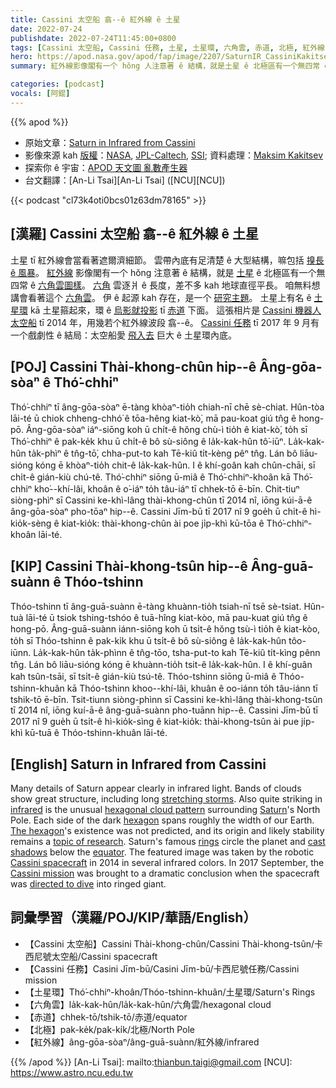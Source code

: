 ```yaml
---
title: Cassini 太空船 翕--ê 紅外線 ê 土星
date: 2022-07-24
publishdate: 2022-07-24T11:45:00+0800
tags: [Cassini 太空船, Cassini 任務, 土星, 土星環, 六角雲, 赤道, 北極, 紅外線]
hero: https://apod.nasa.gov/apod/fap/image/2207/SaturnIR_CassiniKakitsev_960.jpg
summary: 紅外線影像閣有一个 hŏng 人注意著 ê 結構，就是土星 ê 北極區有一个無四常 ê 六角雲。

categories: [podcast]
vocals: [阿錕]
---
```


{{% apod %}}

- 原始文章：[Saturn in Infrared from Cassini](https://apod.nasa.gov/apod/ap220724.html)
- 影像來源 kah [版權][copyright]：[NASA](https://www.nasa.gov/), [JPL-Caltech](https://www.jpl.nasa.gov/), [SSI](https://www.spacescience.org/); 資料處理：[Maksim Kakitsev](https://www.hq.nasa.gov/alsj/MaksimKakitsev.html)
- 探索你 ê 宇宙：[APOD 天文圖 亂數產生器](http://apod.nasa.gov/apod/random_apod.html)
- 台文翻譯：[An-Li Tsai][An-Li Tsai] ([NCU][NCU])

{{< podcast "cl73k4oti0bcs01z63dm78165" >}}

## [漢羅] Cassini 太空船 翕--ê 紅外線 ê 土星
土星 tī 紅外線會當看著遮爾濟細節。
雲帶內底有足清楚 ê 大型結構，嘛包括 [搝長 ê 風暴][stretching storms]。
[紅外線][infrared] 影像閣有一个 hŏng 注意著 ê 結構，就是 [土星][Saturn] ê 北極區有一个無四常 ê [六角雲圖樣][hexagonal cloud pattern]。
[六角][hexagon] 雲逐爿 ê 長度，差不多 kah 地球直徑平長。
咱無料想講會看著這个 [六角雲][The hexagon]。
伊 ê 起源 kah 存在，是一个 [研究主題][topic of research]。
土星上有名 ê [土星環][rings] kā 土星箍起來，環 ê [烏影就投影][cast shadows] tī [赤道][equator] 下面。
這張相片是 [Cassini 機器人太空船][Cassini spacecraft] tī 2014 年，用幾若个紅外線波段 翕--ê。
[Cassini 任務][Cassini mission] tī 2017 年 9 月有一个戲劇性 ê 結局：太空船愛 [飛入去][directed to dive] 巨大 ê 土星環內底。

## [POJ] Cassini Thài-khong-chûn hip--ê Âng-gōa-sòaⁿ ê Thó͘-chhiⁿ
Thó͘-chhiⁿ tī âng-gōa-sòaⁿ ē-tàng khòaⁿ-tio̍h chiah-nī chē sè-chiat.
Hûn-tòa lāi-té ū chiok chheng-chhó͘ ê tōa-hêng kiat-kò͘, mā pau-koat giú tn̂g ê hong-pō.
Âng-gōa-sòaⁿ iáⁿ-siōng koh ū chi̍t-ê hŏng chù-ì tio̍h ê kiat-kò͘, to̍h sī Thó͘-chhiⁿ ê pak-ke̍k khu ū chi̍t-ê bô sù-siông ê la̍k-kak-hûn tô͘-iūⁿ.
La̍k-kak-hûn ta̍k-phìⁿ ê tn̂g-tō͘, chha-put-to kah Tē-kiû ti̍t-kèng pêⁿ tn̂g.
Lán bô liāu-sióng kóng ē khòaⁿ-tio̍h chit-ê la̍k-kak-hûn.
I ê khí-goân kah chûn-chāi, sī chi̍t-ê gián-kiù chú-tê.
Thó͘-chhiⁿ siōng ū-miâ ê Thó͘-chhiⁿ-khoân kā Thó͘-chhiⁿ kho͘--khí-lâi, khoân ê o͘-iáⁿ to̍h tâu-iáⁿ tī chhek-tō ē-bīn.
Chit-tiuⁿ siòng-phìⁿ sī Cassini ke-khì-lâng thài-khong-chûn tī 2014 nî, iōng kúi-ā-ê âng-gōa-sòaⁿ pho-tōaⁿ hip--ê.
Cassini Jīm-bū tī 2017 nî 9 goe̍h ū chi̍t-ê hì-kio̍k-sèng ê kiat-kio̍k: thài-khong-chûn ài poe ji̍p-khì kū-tōa ê Thó͘-chhiⁿ-khoân lāi-té.

## [KIP] Cassini Thài-khong-tsûn hip--ê Âng-guā-suànn ê Thóo-tshinn
Thóo-tshinn tī âng-guā-suànn ē-tàng khuànn-tio̍h tsiah-nī tsē sè-tsiat.
Hûn-tuà lāi-té ū tsiok tshing-tshóo ê tuā-hîng kiat-kòo, mā pau-kuat giú tn̂g ê hong-pō.
Âng-guā-suànn iánn-siōng koh ū tsi̍t-ê hŏng tsù-ì tio̍h ê kiat-kòo, to̍h sī Thóo-tshinn ê pak-ki̍k khu ū tsi̍t-ê bô sù-siông ê la̍k-kak-hûn tôo-iūnn.
La̍k-kak-hûn ta̍k-phìnn ê tn̂g-tōo, tsha-put-to kah Tē-kiû ti̍t-kìng pênn tn̂g.
Lán bô liāu-sióng kóng ē khuànn-tio̍h tsit-ê la̍k-kak-hûn.
I ê khí-guân kah tsûn-tsāi, sī tsi̍t-ê gián-kiù tsú-tê.
Thóo-tshinn siōng ū-miâ ê Thóo-tshinn-khuân kā Thóo-tshinn khoo--khí-lâi, khuân ê oo-iánn to̍h tâu-iánn tī tshik-tō ē-bīn.
Tsit-tiunn siòng-phìnn sī Cassini ke-khì-lâng thài-khong-tsûn tī 2014 nî, iōng kuí-ā-ê âng-guā-suànn pho-tuānn hip--ê.
Cassini Jīm-bū tī 2017 nî 9 gue̍h ū tsi̍t-ê hì-kio̍k-sìng ê kiat-kio̍k: thài-khong-tsûn ài pue ji̍p-khì kū-tuā ê Thóo-tshinn-khuân lāi-té.

## [English] Saturn in Infrared from Cassini

Many details of Saturn appear clearly in infrared light.
Bands of clouds show great structure, including long [stretching storms][stretching storms].
Also quite striking in [infrared][infrared] is the unusual [hexagonal cloud pattern][hexagonal cloud pattern] surrounding [Saturn][Saturn]'s North Pole.
Each side of the dark [hexagon][hexagon] spans roughly the width of our Earth.
[The hexagon][The hexagon]'s existence was not predicted, and its origin and likely stability remains a [topic of research][topic of research].
Saturn's famous [rings][rings] circle the planet and [cast shadows][cast shadows] below the [equator][equator].
The featured image was taken by the robotic [Cassini spacecraft][Cassini spacecraft] in 2014 in several infrared colors.
In 2017 September, the [Cassini mission][Cassini mission] was brought to a dramatic conclusion when the spacecraft was [directed to dive][directed to dive] into ringed giant.

## 詞彙學習（漢羅/POJ/KIP/華語/English）
- 【Cassini 太空船】Cassini Thài-khong-chûn/Cassini Thài-khong-tsûn/卡西尼號太空船/Cassini spacecraft
- 【Cassini 任務】Casini Jīm-bū/Casini Jīm-bū/卡西尼號任務/Cassini mission
- 【土星環】Thó͘-chhiⁿ-khoân/Thóo-tshinn-khuân/土星環/Saturn's Rings
- 【六角雲】la̍k-kak-hûn/la̍k-kak-hûn/六角雲/hexagonal cloud
- 【赤道】chhek-tō/tshik-tō/赤道/equator
- 【北極】pak-ke̍k/pak-ki̍k/北極/North Pole
- 【紅外線】âng-gōa-sòaⁿ/âng-guā-suànn/紅外線/infrared


{{% /apod %}}
[An-Li Tsai]: mailto:thianbun.taigi@gmail.com
[NCU]: https://www.astro.ncu.edu.tw

[copyright]: https://apod.nasa.gov/apod/fap/lib/about_apod.html#srapply

[stretching storms]:https://apod.nasa.gov/apod/ap190915.html
[infrared]:https://science.nasa.gov/ems/07_infraredwaves
[hexagonal cloud pattern]:https://apod.nasa.gov/apod/ap130220.html
[Saturn]:https://solarsystem.nasa.gov/planets/saturn/overview/
[hexagon]:https://www.mathsisfun.com/geometry/hexagon.html
[The hexagon]:https://en.wikipedia.org/wiki/Saturn%27s_hexagon
[topic of research]:http://laplazagigi.com/wp-content/uploads/2012/06/dog-with-glasses.jpg
[rings]:https://spaceplace.nasa.gov/saturn-rings/en/
[cast shadows]:https://apod.nasa.gov/apod/ap120703.html
[equator]:https://www.nasa.gov/sites/default/files/styles/side_image/public/thumbnails/image/equator_.png?itok=fpt9ejEa
[Cassini spacecraft]:https://solarsystem.nasa.gov/missions/cassini/the-journey/the-spacecraft/
[Cassini mission]:https://apod.nasa.gov/apod/ap110613.html
[directed to dive]:https://apod.nasa.gov/apod/ap170125.html
